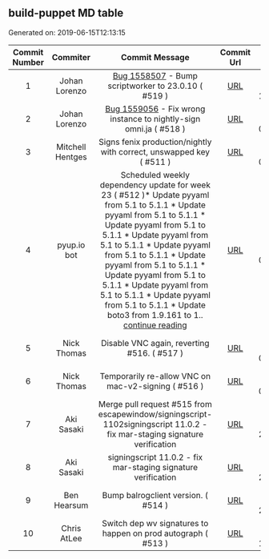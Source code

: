 ## build-puppet MD table
Generated on: 2019-06-15T12:13:15

| Commit Number | Commiter | Commit Message | Commit Url | Date | 
|:-----:|:-----:|:----------------------------------:|:------:|:----:| 
|1|Johan Lorenzo|[Bug 1558507](https://bugzilla.mozilla.org/show_bug.cgi?id=1558507)  - Bump scriptworker to 23.0.10 ( #519 )|[URL](https://api.github.com/repos/mozilla-releng/build-puppet/commits/4e5c9f28b2656db1c43c2af74170adc2fd7005ec)|2019-06-14 15:09:22
|2|Johan Lorenzo|[Bug 1559056](https://bugzilla.mozilla.org/show_bug.cgi?id=1559056)  - Fix wrong instance to nightly-sign omni.ja ( #518 )|[URL](https://api.github.com/repos/mozilla-releng/build-puppet/commits/e81567e8bd2177e5cafc168621f80e54acd2907f)|2019-06-13 09:41:30
|3|Mitchell Hentges|Signs fenix production/nightly with correct, unswapped key ( #511 )|[URL](https://api.github.com/repos/mozilla-releng/build-puppet/commits/ee730fe4742d8cd053ed4563dd7a2e1009539621)|2019-06-13 08:24:33
|4|pyup.io bot|Scheduled weekly dependency update for week 23 ( #512 )* Update pyyaml from 5.1 to 5.1.1 * Update pyyaml from 5.1 to 5.1.1 * Update pyyaml from 5.1 to 5.1.1 * Update pyyaml from 5.1 to 5.1.1 * Update pyyaml from 5.1 to 5.1.1 * Update pyyaml from 5.1 to 5.1.1 * Update pyyaml from 5.1 to 5.1.1 * Update pyyaml from 5.1 to 5.1.1 * Update pyyaml from 5.1 to 5.1.1 * Update boto3 from 1.9.161 to 1.. [continue reading]( https://api.github.com/repos/mozilla-releng/build-puppet/commits/5c46b2dd5c4739004997c9aac8e208b84f4b45c9 )|[URL](https://api.github.com/repos/mozilla-releng/build-puppet/commits/5c46b2dd5c4739004997c9aac8e208b84f4b45c9)|2019-06-13 05:54:21
|5|Nick Thomas|Disable VNC again, reverting #516. ( #517 )|[URL](https://api.github.com/repos/mozilla-releng/build-puppet/commits/c794d681027165772fae80544deaa76df20aa859)|2019-06-13 02:50:31
|6|Nick Thomas|Temporarily re-allow VNC on mac-v2-signing ( #516 )|[URL](https://api.github.com/repos/mozilla-releng/build-puppet/commits/4d2b8f47220435b3b39e77b29112b035d418ad21)|2019-06-13 00:56:38
|7|Aki Sasaki|Merge pull request #515 from escapewindow/signingscript-1102signingscript 11.0.2 - fix mar-staging signature verification|[URL](https://api.github.com/repos/mozilla-releng/build-puppet/commits/5ef5cdaf277a47c7fb07dde799cb5730a174f500)|2019-06-12 21:52:28
|8|Aki Sasaki|signingscript 11.0.2 - fix mar-staging signature verification|[URL](https://api.github.com/repos/mozilla-releng/build-puppet/commits/f7a774726ae9908f151e18849b95b9cad788d75a)|2019-06-12 21:17:32
|9|Ben Hearsum|Bump balrogclient version. ( #514 )|[URL](https://api.github.com/repos/mozilla-releng/build-puppet/commits/b37862a6b9fde55ac08cfef23b33033b57e81616)|2019-06-12 21:08:28
|10|Chris AtLee|Switch dep wv signatures to happen on prod autograph ( #513 )|[URL](https://api.github.com/repos/mozilla-releng/build-puppet/commits/54a596fa5a3a317d86ee0bf45a49841c87f4a4e6)|2019-06-12 16:42:46
